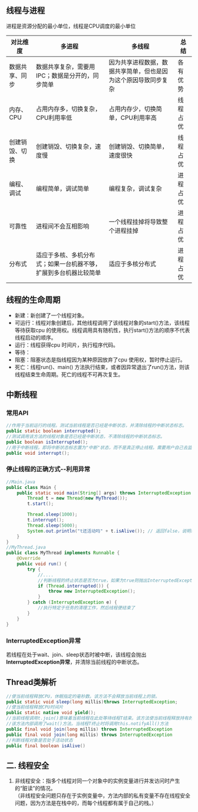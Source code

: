 ## 线程与进程

进程是资源分配的最小单位，线程是CPU调度的最小单位

| **对比维度**   | **多进程**                                                   | **多线程**                                                   | **总结** |
| -------------- | ------------------------------------------------------------ | ------------------------------------------------------------ | -------- |
| 数据共享、同步 | 数据共享复杂，需要用IPC；数据是分开的，同步简单              | 因为共享进程数据，数据共享简单，但也是因为这个原因导致同步复杂 | 各有优势 |
| 内存、CPU      | 占用内存多，切换复杂，CPU利用率低                            | 占用内存少，切换简单，CPU利用率高                            | 线程占优 |
| 创建销毁、切换 | 创建销毁、切换复杂，速度慢                                   | 创建销毁、切换简单，速度很快                                 | 线程占优 |
| 编程、调试     | 编程简单，调试简单                                           | 编程复杂，调试复杂                                           | 进程占优 |
| 可靠性         | 进程间不会互相影响                                           | 一个线程挂掉将导致整个进程挂掉                               | 进程占优 |
| 分布式         | 适应于多核、多机分布式；如果一台机器不够，扩展到多台机器比较简单 | 适应于多核分布式                                             | 进程占优 |



## 线程的生命周期

- 新建：新创建了一个线程对象。
- 可运行：线程对象创建后，其他线程调用了该线程对象的start()方法，该线程等待获取cpu 的使用权。线程调用具有随机性，执行start()方法的顺序不代表线程启动的顺序。
- 运行：线程获得cpu 时间片，执行程序代码。
- 等待：
- 阻塞：阻塞状态是指线程因为某种原因放弃了cpu 使用权，暂时停止运行。
- 死亡：线程run()、main() 方法执行结束，或者因异常退出了run()方法，则该线程结束生命周期。死亡的线程不可再次复生。    


## 中断线程

### 常用API

```java
//作用于当前运行的线程。测试当前线程是否已经是中断状态，并清除线程的中断状态标志。
public static boolean interrupted();
//测试调用该方法的线程对象是否已经是中断状态，不清除线程的中断状态标志。
public boolean isInterrupted();
//用于中断线程。即将中断状态标志置为"中断"状态，而不是真正停止线程。需要用户自己去监视线程的状态为并做处理。
public void interrupt(); 
```
### 停止线程的正确方式--利用异常

```java
//Main.java
public class Main {    
    public static void main(String[] args) throws InterruptedException {
        Thread t = new Thread(new MyThread());
        t.start();

        Thread.sleep(1000);
        t.interrupt();
        Thread.sleep(5000);
        System.out.println("t还活动吗" + t.isAlive()); // 返回false，说明线程t已结束
    }    
}
//MyThread.java
public class MyThread implements Runnable {
    @Override
    public void run() {
        try {
            //....
            //判断线程的终止状态是否为true，如果为true则抛出InterruptedException异常，跳出正在执行的代码
            if (Thread.interrupted()) {
                throw new InterruptedException();
            }
        } catch (InterruptedException e) {
            //执行特定于任务的清理工作，然后线程便结束了
        }
    }
}    
```

### InterruptedException异常

若线程在处于wait、join、sleep状态时被中断，该线程会抛出**InterruptedException异常**，并清除当前线程的中断状态。        



## Thread类解析

```java
//使当前线程释放CPU，休眠指定的毫秒数。该方法不会释放当前线程上的锁。
public static void sleep(long millis)throws InterruptedException;
//使当前线程释放CPU时间片
public static native void yield();
//当前线程调用t.join()意味着当前线程在此处等待线程T结束。该方法使当前线程释放持有的锁
//该方法内部调用了wait()方法。当线程T终止时将调用this.notifyAll()方法
public final void join(long millis) throws InterruptedException
public final void join(long millis) throws InterruptedException
//判断线程对象是否处于活动状态
public final boolean isAlive()
```








## 二.	线程安全

1. 非线程安全：指多个线程对同一个对象中的实例变量进行并发访问时产生的“脏读”的情况。    
   （非线程安全问题只存在于实例变量中，方法内部的私有变量不存在线程安全问题，因为方法是在栈中的，而每个线程都有属于自己的栈。）

   

